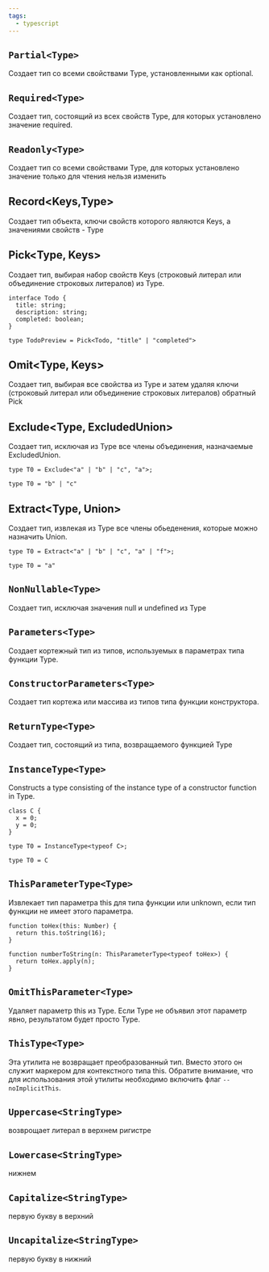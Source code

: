 ```yaml
---
tags:
  - typescript
---
```

## `Partial<Type>`

Создает тип со всеми свойствами Type, установленными как optional.

## `Required<Type>`

Создает тип, состоящий из всех свойств Type, для которых установлено значение required.

## `Readonly<Type>`

Создает тип со всеми свойствами Type, для которых установлено значение только для чтения нельзя изменить

## Record<Keys,Type>

Создает тип объекта, ключи свойств которого являются Keys, а значениями свойств - Type

## Pick<Type, Keys>

Создает тип, выбирая набор свойств Keys (строковый литерал или объединение строковых литералов) из Type.

```tsx
interface Todo {
  title: string;
  description: string;
  completed: boolean;
}

type TodoPreview = Pick<Todo, "title" | "completed">
```

## Omit<Type, Keys> 

Создает тип, выбирая все свойства из Type и затем удаляя ключи (строковый литерал или объединение строковых литералов) обратный Pick

## Exclude<Type, ExcludedUnion>

Создает тип, исключая из Type все члены объединения, назначаемые ExcludedUnion.

```tsx
type T0 = Exclude<"a" | "b" | "c", "a">;
     
type T0 = "b" | "c"
```

## Extract<Type, Union>

Создает тип, извлекая из Type все члены обьеденения, которые можно назначить Union.

```tsx
type T0 = Extract<"a" | "b" | "c", "a" | "f">;
     
type T0 = "a"
```

## `NonNullable<Type>`

Создает тип, исключая значения null и undefined из Type

## `Parameters<Type>`

Создает кортежный тип из типов, используемых в параметрах типа функции Type.

## `ConstructorParameters<Type>`

Создает тип кортежа или массива из типов типа функции конструктора.

## `ReturnType<Type>` 

Создает тип, состоящий из типа, возвращаемого функцией Type

## `InstanceType<Type>` 

Constructs a type consisting of the instance type of a constructor function in Type.

```tsx
class C {
  x = 0;
  y = 0;
}

type T0 = InstanceType<typeof C>;
     
type T0 = C
```

## `ThisParameterType<Type>` 

Извлекает тип параметра this для типа функции или unknown, если тип функции не имеет этого параметра.

```tsx
function toHex(this: Number) {
  return this.toString(16);
}

function numberToString(n: ThisParameterType<typeof toHex>) {
  return toHex.apply(n);
}
```

## `OmitThisParameter<Type>` 

Удаляет параметр this из Type. Если Type не объявил этот параметр явно, результатом будет просто Type.

## `ThisType<Type>`

Эта утилита не возвращает преобразованный тип. Вместо этого он служит маркером для контекстного типа this. Обратите внимание, что для использования этой утилиты необходимо включить флаг `--noImplicitThis`.

## `Uppercase<StringType>` 

возврощает литерал в верхнем ригистре
## `Lowercase<StringType>` 
нижнем

## `Capitalize<StringType>`

первую букву в верхний
## `Uncapitalize<StringType>` 

первую букву в нижний
